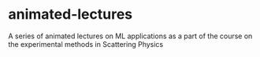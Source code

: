 # animated-lectures
A series of animated lectures on ML applications as a part of the course on the experimental methods in Scattering Physics
